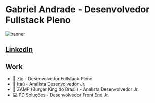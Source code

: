 # Gabriel Andrade - Desenvolvedor Fullstack Pleno
![banner](https://media.licdn.com/dms/image/D4D16AQHXNVsbCE8d6Q/profile-displaybackgroundimage-shrink_350_1400/0/1681925321858?e=1714003200&v=beta&t=bCrhRIqNxxOY_1VzJITeqD1m2cNPf-iC_Q6u9EtGe-I)

## [LinkedIn](https://www.linkedin.com/in/gnunezandrade/)

## Work
- 🎉 Zig - Desenvolvedor Fullstack Pleno
- 🏦 Itaú - Analista Desenvolvedor Jr.
- 🍔 ZAMP (Burger King do Brasil) - Analista Desenvolvedor Jr.
- 💻 PD Soluções - Desenvolvedor Front End Jr.
